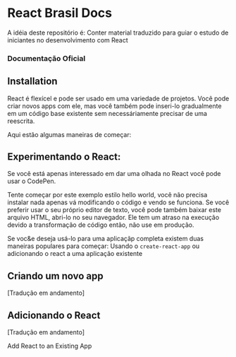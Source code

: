 # React Brasil Docs 
A idéia deste repositório é: Conter material traduzido para guiar o estudo de iniciantes no desenvolvimento com React

### Documentação Oficial

## Installation
React é flexícel e pode ser usado em uma variedade de projetos. Você pode criar novos apps com ele, mas você também pode inseri-lo gradualmente em um código base existente sem necessáriamente precisar de uma reescrita.

Aqui estão algumas maneiras de começar:

## Experimentando o React:
Se você está apenas interessado em dar uma olhada no React você pode usar o CodePen.

Tente começar por este exemplo estilo hello world, você não precisa instalar nada apenas  vá modificando o código e vendo se funciona.
Se você preferir usar o seu próprio editor de texto, você pode também baixar este arquivo HTML, abri-lo no seu navegador. Ele tem um atraso na execução devido a transformação de código então, não use em produção.

Se voc&e deseja usá-lo para uma aplicaçãp completa existem duas maneiras populares para começar: Usando o `create-react-app` ou adicionando o react a uma aplicação existente

## Criando um novo app
[Tradução em andamento]

## Adicionando o React
[Tradução em andamento]


Add React to an Existing App

